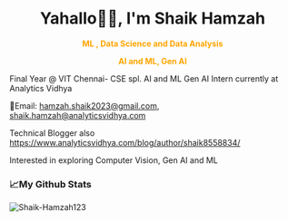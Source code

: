 <h1 align="center">Yahallo👋🏻, I'm Shaik Hamzah</h1>
<p align="center" style="color: orange;"><strong>ML , Data Science and Data Analysis</strong></p>

<p align="center" style="color: orange;"><strong> AI and ML, Gen AI</strong></p>

Final Year @ VIT Chennai- CSE spl. AI and ML
Gen AI Intern currently at Analytics Vidhya

📧Email: hamzah.shaik2023@gmail.com, shaik.hamzah@analyticsvidhya.com

Technical Blogger also https://www.analyticsvidhya.com/blog/author/shaik8558834/

Interested in exploring Computer Vision, Gen AI and ML

<h3 align="left">📈My Github Stats</h3>
<p><img align="center" src="https://github-readme-streak-stats.herokuapp.com/?user=Shaik-Hamzah123&" alt="Shaik-Hamzah123" /></p>
